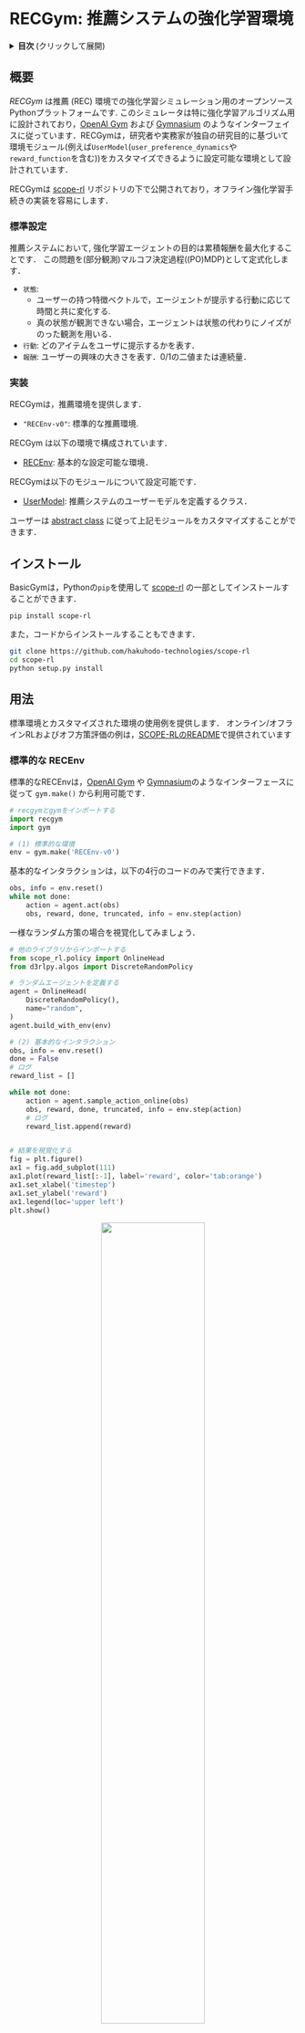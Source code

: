 # RECGym: 推薦システムの強化学習環境
<details>
<summary><strong>目次 </strong>(クリックして展開)</summary>

- [RECGym: 推薦システムの強化学習環境](#RECGym-推薦システムの強化学習環境)
- [概要](#概要)
- [インストール](#インストール)
- [用法](#用法)
- [引用](#引用)
- [貢献](#contribution)
- [ライセンス](#license)
- [プロジェクトチーム](#project-team)
- [連絡先](#contact)
- [参考文献](#reference)

</details>

## 概要

*RECGym* は推薦 (REC) 環境での強化学習シミュレーション用のオープンソースPythonプラットフォームです. このシミュレータは特に強化学習アルゴリズム用に設計されており，[OpenAI Gym](https://gym.openai.com) および [Gymnasium](https://gymnasium.farama.org/) のようなインターフェイスに従っています．RECGymは，研究者や実務家が独自の研究目的に基づいて環境モジュール(例えば`UserModel`(`user_preference_dynamics`や`reward_function`を含む))をカスタマイズできるように設定可能な環境として設計されています．

RECGymは [scope-rl](../) リポジトリの下で公開されており，オフライン強化学習手続きの実装を容易にします．

### 標準設定

推薦システムにおいて, 強化学習エージェントの目的は累積報酬を最大化することです．
この問題を(部分観測)マルコフ決定過程((PO)MDP)として定式化します．
- `状態`: 
   - ユーザーの持つ特徴ベクトルで，エージェントが提示する行動に応じて時間と共に変化する.
   - 真の状態が観測できない場合，エージェントは状態の代わりにノイズがのった観測を用いる．
- `行動`: どのアイテムをユーザに提示するかを表す．
- `報酬`: ユーザーの興味の大きさを表す．0/1の二値または連続量．

### 実装

RECGymは，推薦環境を提供します．
- `"RECEnv-v0"`: 標準的な推薦環境.

RECGym は以下の環境で構成されています．
- [RECEnv](./envs/rec.py#L14): 基本的な設定可能な環境．

RECGymは以下のモジュールについて設定可能です．
- [UserModel](./envs/simulator/function.py#L13): 推薦システムのユーザーモデルを定義するクラス．

ユーザーは [abstract class](./envs/simulator/base.py) に従って上記モジュールをカスタマイズすることができます．

## インストール
BasicGymは，Pythonの`pip`を使用して [scope-rl](../) の一部としてインストールすることができます．
```
pip install scope-rl
```

また，コードからインストールすることもできます．
```bash
git clone https://github.com/hakuhodo-technologies/scope-rl
cd scope-rl
python setup.py install
```

## 用法

標準環境とカスタマイズされた環境の使用例を提供します．
オンライン/オフラインRLおよびオフ方策評価の例は，[SCOPE-RLのREADME](../README.md)で提供されています

### 標準的な RECEnv

標準的なRECEnvは，[OpenAI Gym](https://gym.openai.com) や [Gymnasium](https://gymnasium.farama.org/)のようなインターフェースに従って `gym.make()` から利用可能です．

```Python
# recgymとgymをインポートする
import recgym
import gym

# (1) 標準的な環境
env = gym.make('RECEnv-v0')
```

基本的なインタラクションは，以下の4行のコードのみで実行できます．

```Python
obs, info = env.reset()
while not done:
    action = agent.act(obs)
    obs, reward, done, truncated, info = env.step(action)
```

一様なランダム方策の場合を視覚化してみましょう．

```Python
# 他のライブラリからインポートする
from scope_rl.policy import OnlineHead
from d3rlpy.algos import DiscreteRandomPolicy

# ランダムエージェントを定義する
agent = OnlineHead(
    DiscreteRandomPolicy(),
    name="random",
)
agent.build_with_env(env)

# (2) 基本的なインタラクション
obs, info = env.reset()
done = False
# ログ
reward_list = []

while not done:
    action = agent.sample_action_online(obs)
    obs, reward, done, truncated, info = env.step(action)
    # ログ
    reward_list.append(reward)


# 結果を視覚化する
fig = plt.figure()
ax1 = fig.add_subplot(111)
ax1.plot(reward_list[:-1], label='reward', color='tab:orange')
ax1.set_xlabel('timestep')
ax1.set_ylabel('reward')
ax1.legend(loc='upper left')
plt.show()
```
<div align="center"><img src="./images/basic_interaction.png" width="60%"/></div>
<figcaption>
<p align="center">
  1エピソードにおける報酬の変遷
</p>
</figcaption>

ここで[SCOPE-RL](../README.md) と [d3rlpy](https://github.com/takuseno/d3rlpy) を利用していますが，BasicGymは[OpenAI Gym](https://gym.openai.com) と [Gymnasium](https://gymnasium.farama.org/)のようなインターフェースで動作する他のライブラリとも互換性があります．

### カスタマイズされたRECEnv

次に，環境のインスタンス化によるカスタマイズの方法を説明します．

<details>
<summary>環境設定のリスト: (クリックして展開)</summary>

- `step_per_episode`: 一つのエピソードでの意思決定の数
- `n_items`: 推薦システムでのアイテムの数
- `n_users`: 推薦システムでのユーザーの数
- `item_feature_dim`: アイテム特徴量の次元
- `user_feature_dim`: ユーザー特徴量の次元
- `item_feature_vector`: それぞれのアイテムの特徴量(ベクトル)
- `user_feature_vector`: それぞれのユーザーの特徴量(ベクトル)
- `reward_type`: 報酬のタイプ
- `reward_std`: 報酬のノイズの大きさ (reward_typeが"continuous"の場合のみ)
- `obs_std`: 状態観測のノイズの大きさ
- `StateTransitionFunction`: 状態遷移関数
- `UserModel`: ユーザーモデル (ユーザーの嗜好の推移と報酬関数を定義)
- `random_state` : ランダムシード

</details>

```Python
from recgym import RECEnv
env = RECEnv(
    step_per_episode=10,
    n_items=100,
    n_users=100,
    item_feature_dim=5,
    user_feature_dim=5,
    reward_type="continuous",  # "binary"
    reward_std=0.3,
    obs_std=0.3,
    random_state=12345,
)
```

具体的には，ユーザーは以下のように独自の `UserModel`を定義できます．

#### ユーザーモデルの例
```Python
# reccgymモジュールをインポートする
from recgym import BaseUserModel
from recgym.types import Action
# その他必要なものをインポートする
from dataclasses import dataclass
from typing import Optional
import numpy as np

@dataclass
class CustomizedUserModel(BaseUserModel):
    user_feature_dim: int
    item_feature_dim: int
    reward_type: str = "continuous"  # "binary"
    reward_std: float = 0.0
    random_state: Optional[int] = None

    def __post_init__(self):
        self.random_ = check_random_state(self.random_state)
        self.coef = self.random_.normal(size=(self.user_feature_dim, self.item_feature_dim))

    def user_preference_dynamics(
        self,
        state: np.ndarray,
        action: Action,
        item_feature_vector: np.ndarray,
        alpha: float = 1.0,
    ) -> np.ndarray:
        coefficient = state.T @ self.coef @ item_feature_vector[action]
        state = state + alpha * coefficient * item_feature_vector[action]
        state = state / np.linalg.norm(state, ord=2)
        return state

    def reward_function(
        self,
        state: np.ndarray,
        action: Action,
        item_feature_vector: np.ndarray,
    ) -> float:
        logit = state.T @ self.coef @ item_feature_vector[action]
        reward = (
            logit if self.reward_type == "continuous" else sigmoid(logit)
        )

        if self.reward_type == "discrete":
            reward = self.random_.binominal(1, p=reward)

        return reward
```

より多くの例は [quickstart/rec/rec_synthetic_customize_env.ipynb](./examples/quickstart/rec/rec_synthetic_customize_env.ipynb)で利用可能です．\
環境の統計は，[quickstart/rec/rec_synthetic_data_collection.ipynb](./examples/quickstart/rec/rec_synthetic_data_collection.ipynb)で視覚化されています．

## 引用

ソフトウェアを使用する場合は，以下の論文を引用してください．

Haruka Kiyohara, Ren Kishimoto, Kosuke Kawakami, Ken Kobayashi, Kazuhide Nakata, Yuta Saito.<br>
**SCOPE-RL: A Python Library for Offline Reinforcement Learning, Off-Policy Evaluation, and Policy Selection**<br>
[link]() (a preprint coming soon..)

Bibtex:
```
@article{kiyohara2023towards,
  author = {Kiyohara, Haruka and Kishimoto, Ren and Kawakami, Kosuke and Kobayashi, Ken and Nataka, Kazuhide and Saito, Yuta},
  title = {SCOPE-RL: A Python Library for Offline Reinforcement Learning, Off-Policy Evaluation, and Policy Selection},
  journal={arXiv preprint arXiv:23xx.xxxxx},
  year = {2023},
}
```
## 貢献

SCOPE-RLへの貢献も歓迎しています！
プロジェクトへの貢献方法については， [CONTRIBUTING.md](./CONTRIBUTING.md)を参照してください．

## ライセンス

このプロジェクトはApache 2.0ライセンスのもとでライセンスされています - 詳細については[LICENSE](LICENSE)ファイルをご覧ください．

## プロジェクトチーム

- [Haruka Kiyohara](https://sites.google.com/view/harukakiyohara) (**Main Contributor**)
- Ren Kishimoto (Tokyo Institute of Technology)
- Kosuke Kawakami (HAKUHODO Technologies Inc.)
- Ken Kobayashi (Tokyo Institute of Technology)
- Kazuhide Nakata (Tokyo Institute of Technology)
- [Yuta Saito](https://usait0.com/en/) (Cornell University)

## 連絡先

論文やソフトウェアに関する質問がある場合は，hk844@cornell.eduまでお気軽にお問い合わせください．

## 参考文献

<details>
<summary><strong>論文 </strong>(クリックして展開)</summary>

1. Greg Brockman, Vicki Cheung, Ludwig Pettersson, Jonas Schneider, John Schulman, Jie Tang, and Wojciech Zaremba. [OpenAI Gym](https://arxiv.org/abs/1606.01540). *arXiv preprint arXiv:1606.01540*, 2016.

2. Takuma Seno and Michita Imai. [d3rlpy: An Offline Deep Reinforcement Library](https://arxiv.org/abs/2111.03788), *arXiv preprint arXiv:2111.03788*, 2021.

3. Sarah Dean and Jamie Morgenstern. [Preference Dynamics Under Personalized Recommendations](https://arxiv.org/abs/2205.13026). In *Proceedings of the 23rd ACM Conference on Economics and Computation*, 4503-9150, 2022.

</details>

<details>
<summary><strong>プロジェクト </strong>(クリックして展開)</summary>

This project is inspired by the following three packages.
- **RecoGym**  -- an RL environment for recommender systems: [[github](https://github.com/criteo-research/reco-gym)] [[paper](https://arxiv.org/abs/1808.00720)]
- **RecSim** -- a configurative RL environment for recommender systems: [[github](https://github.com/google-research/recsim)] [[paper](https://arxiv.org/abs/1909.04847)]
- **AuctionGym** -- an RL environment for online advertising auctions: [[github](https://github.com/amzn/auction-gym)] [[paper](https://www.amazon.science/publications/learning-to-bid-with-auctiongym)]
- **FinRL** -- an RL environment for finance: [[github](https://github.com/AI4Finance-Foundation/FinRL)] [[paper](https://arxiv.org/abs/2011.09607)]

</details>

